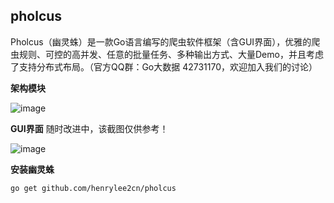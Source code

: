 ## pholcus
Pholcus（幽灵蛛）是一款Go语言编写的爬虫软件框架（含GUI界面），优雅的爬虫规则、可控的高并发、任意的批量任务、多种输出方式、大量Demo，并且考虑了支持分布式布局。（官方QQ群：Go大数据 42731170，欢迎加入我们的讨论）


**架构模块**

![image](https://github.com/henrylee2cn/pholcus/blob/master/doc/project.png)



**GUI界面**
随时改进中，该截图仅供参考！

![image](https://github.com/henrylee2cn/pholcus/blob/master/doc/guishow.jpg)


**安装幽灵蛛**
```
go get github.com/henrylee2cn/pholcus
```
